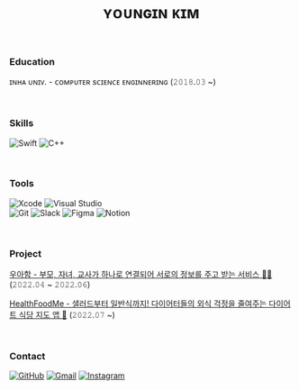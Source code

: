 <div align="center">

# ʏᴏᴜɴɢɪɴ ᴋɪᴍ

</div>

<br>

### Education

ɪɴʜᴀ ᴜɴɪᴠ. - ᴄᴏᴍᴘᴜᴛᴇʀ sᴄɪᴇɴᴄᴇ ᴇɴɢɪɴɴᴇʀɪɴɢ (𝟸𝟶𝟷𝟾.𝟶𝟹 ~)

<br>

### Skills

![Swift](https://img.shields.io/badge/swift-F05138?style=for-the-badge&logo=swift&logoColor=white)
![C++](https://img.shields.io/badge/c++-00599C?style=for-the-badge&logo=c%2B%2B&logoColor=white)

<br>

### Tools

![Xcode](https://img.shields.io/badge/Xcode-147EFB?style=for-the-badge&logo=Xcode&logoColor=white)
![Visual Studio](https://img.shields.io/badge/Visual%20Studio-5C2D91?style=for-the-badge&logo=visual-studio&logoColor=white)
<br>
![Git](https://img.shields.io/badge/Git-F05032?style=for-the-badge&logo=Git&logoColor=white)
![Slack](https://img.shields.io/badge/Slack-4A154B?style=for-the-badge&logo=Slack&logoColor=white)
![Figma](https://img.shields.io/badge/Figma-009688?style=for-the-badge&logo=Figma&logoColor=white)
![Notion](https://img.shields.io/badge/Notion-000000?style=for-the-badge&logo=Notion&logoColor=white)

<br>

### Project

[우아함 - 부모, 자녀, 교사가 하나로 연결되어 서로의 정보를 주고 받는 서비스 🧒🏻](https://github.com/0inn/Wooaham) (𝟸𝟶𝟸𝟸.𝟶𝟺 ~ 𝟸𝟶𝟸𝟸.𝟶𝟼)
<br>

[HealthFoodMe - 샐러드부터 일반식까지! 다이어터들의 외식 걱정을 줄여주는 다이어트 식당 지도 앱 🥗](https://github.com/Health-Food-Me/Health-Food-Me-iOS) (𝟸𝟶𝟸𝟸.𝟶𝟽 ~)

<br>

### Contact

[![GitHub](https://img.shields.io/badge/github-181717?style=for-the-badge&logo=github&logoColor=white)](https://github.com/0inn)
[![Gmail](https://img.shields.io/badge/Gmail-EA4335?style=for-the-badge&logo=gmail&logoColor=white)](mailto:0inn1220@gmail.com)
[![Instagram](https://img.shields.io/badge/Instagram-DD2A7B?style=for-the-badge&logo=Instagram&logoColor=white)](https://www.instagram.com/0._inn)
